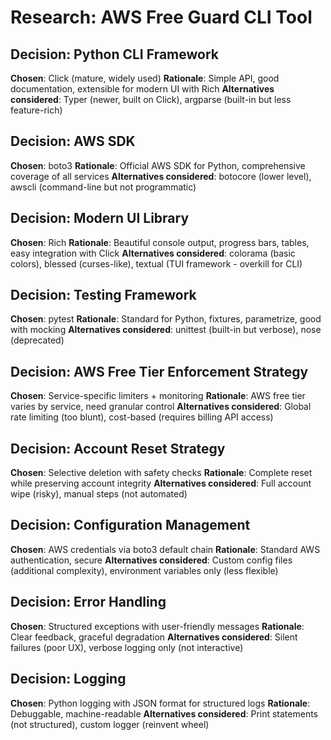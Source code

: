 # Research: AWS Free Guard CLI Tool

## Decision: Python CLI Framework
**Chosen**: Click (mature, widely used)
**Rationale**: Simple API, good documentation, extensible for modern UI with Rich
**Alternatives considered**: Typer (newer, built on Click), argparse (built-in but less feature-rich)

## Decision: AWS SDK
**Chosen**: boto3
**Rationale**: Official AWS SDK for Python, comprehensive coverage of all services
**Alternatives considered**: botocore (lower level), awscli (command-line but not programmatic)

## Decision: Modern UI Library
**Chosen**: Rich
**Rationale**: Beautiful console output, progress bars, tables, easy integration with Click
**Alternatives considered**: colorama (basic colors), blessed (curses-like), textual (TUI framework - overkill for CLI)

## Decision: Testing Framework
**Chosen**: pytest
**Rationale**: Standard for Python, fixtures, parametrize, good with mocking
**Alternatives considered**: unittest (built-in but verbose), nose (deprecated)

## Decision: AWS Free Tier Enforcement Strategy
**Chosen**: Service-specific limiters + monitoring
**Rationale**: AWS free tier varies by service, need granular control
**Alternatives considered**: Global rate limiting (too blunt), cost-based (requires billing API access)

## Decision: Account Reset Strategy
**Chosen**: Selective deletion with safety checks
**Rationale**: Complete reset while preserving account integrity
**Alternatives considered**: Full account wipe (risky), manual steps (not automated)

## Decision: Configuration Management
**Chosen**: AWS credentials via boto3 default chain
**Rationale**: Standard AWS authentication, secure
**Alternatives considered**: Custom config files (additional complexity), environment variables only (less flexible)

## Decision: Error Handling
**Chosen**: Structured exceptions with user-friendly messages
**Rationale**: Clear feedback, graceful degradation
**Alternatives considered**: Silent failures (poor UX), verbose logging only (not interactive)

## Decision: Logging
**Chosen**: Python logging with JSON format for structured logs
**Rationale**: Debuggable, machine-readable
**Alternatives considered**: Print statements (not structured), custom logger (reinvent wheel)
